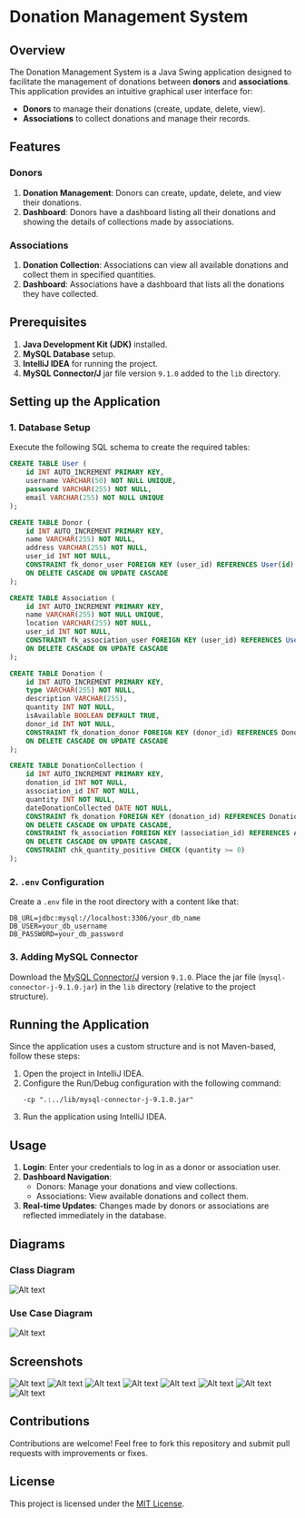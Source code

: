 # Donation Management System

## Overview
The Donation Management System is a Java Swing application designed to facilitate the management of donations between **donors** and **associations**. This application provides an intuitive graphical user interface for:

- **Donors** to manage their donations (create, update, delete, view).
- **Associations** to collect donations and manage their records.

## Features
### Donors
1. **Donation Management**: Donors can create, update, delete, and view their donations.
2. **Dashboard**: Donors have a dashboard listing all their donations and showing the details of collections made by associations.

### Associations
1. **Donation Collection**: Associations can view all available donations and collect them in specified quantities.
2. **Dashboard**: Associations have a dashboard that lists all the donations they have collected.

## Prerequisites
1. **Java Development Kit (JDK)** installed.
2. **MySQL Database** setup.
3. **IntelliJ IDEA** for running the project.
4. **MySQL Connector/J** jar file version `9.1.0` added to the `lib` directory.

## Setting up the Application

### 1. Database Setup
Execute the following SQL schema to create the required tables:

```sql
CREATE TABLE User (
    id INT AUTO_INCREMENT PRIMARY KEY,
    username VARCHAR(50) NOT NULL UNIQUE,
    password VARCHAR(255) NOT NULL,
    email VARCHAR(255) NOT NULL UNIQUE
);

CREATE TABLE Donor (
    id INT AUTO_INCREMENT PRIMARY KEY,
    name VARCHAR(255) NOT NULL,
    address VARCHAR(255) NOT NULL,
    user_id INT NOT NULL,
    CONSTRAINT fk_donor_user FOREIGN KEY (user_id) REFERENCES User(id)
    ON DELETE CASCADE ON UPDATE CASCADE
);

CREATE TABLE Association (
    id INT AUTO_INCREMENT PRIMARY KEY,
    name VARCHAR(255) NOT NULL UNIQUE,
    location VARCHAR(255) NOT NULL,
    user_id INT NOT NULL,
    CONSTRAINT fk_association_user FOREIGN KEY (user_id) REFERENCES User(id)
    ON DELETE CASCADE ON UPDATE CASCADE
);

CREATE TABLE Donation (
    id INT AUTO_INCREMENT PRIMARY KEY,
    type VARCHAR(255) NOT NULL,
    description VARCHAR(255),
    quantity INT NOT NULL,
    isAvailable BOOLEAN DEFAULT TRUE,
    donor_id INT NOT NULL,
    CONSTRAINT fk_donation_donor FOREIGN KEY (donor_id) REFERENCES Donor(id)
    ON DELETE CASCADE ON UPDATE CASCADE
);

CREATE TABLE DonationCollection (
    id INT AUTO_INCREMENT PRIMARY KEY,
    donation_id INT NOT NULL,
    association_id INT NOT NULL,
    quantity INT NOT NULL,
    dateDonationCollected DATE NOT NULL,
    CONSTRAINT fk_donation FOREIGN KEY (donation_id) REFERENCES Donation(id)
    ON DELETE CASCADE ON UPDATE CASCADE,
    CONSTRAINT fk_association FOREIGN KEY (association_id) REFERENCES Association(id)
    ON DELETE CASCADE ON UPDATE CASCADE,
    CONSTRAINT chk_quantity_positive CHECK (quantity >= 0)
);
```

### 2. `.env` Configuration
Create a `.env` file in the root directory with a content like that:

```
DB_URL=jdbc:mysql://localhost:3306/your_db_name
DB_USER=your_db_username
DB_PASSWORD=your_db_password
```

### 3. Adding MySQL Connector
Download the [MySQL Connector/J](https://dev.mysql.com/downloads/connector/j/) version `9.1.0`.
Place the jar file (`mysql-connector-j-9.1.0.jar`) in the `lib` directory (relative to the project structure).

## Running the Application
Since the application uses a custom structure and is not Maven-based, follow these steps:

1. Open the project in IntelliJ IDEA.
2. Configure the Run/Debug configuration with the following command:
   ```
   -cp ".:../lib/mysql-connector-j-9.1.0.jar"
   ```
3. Run the application using IntelliJ IDEA.

## Usage
1. **Login**: Enter your credentials to log in as a donor or association user.
2. **Dashboard Navigation**:
   - Donors: Manage your donations and view collections.
   - Associations: View available donations and collect them.
3. **Real-time Updates**: Changes made by donors or associations are reflected immediately in the database.

## Diagrams

### Class Diagram
![Alt text](diagrams/classDiagram.avif)

### Use Case Diagram
![Alt text](diagrams/useCaseDiagram.avif)


## Screenshots
![Alt text](screenshots/welcome-page.avif)
![Alt text](screenshots/login-page.avif)
![Alt text](screenshots/register-donor.avif)
![Alt text](screenshots/register-association.avif)
![Alt text](screenshots/donations.avif)
![Alt text](screenshots/available-donations.avif)
![Alt text](screenshots/donation-dashboard.avif)
![Alt text](screenshots/association-dashboard.avif)

## Contributions
Contributions are welcome! Feel free to fork this repository and submit pull requests with improvements or fixes.

## License
This project is licensed under the [MIT License](LICENSE).
